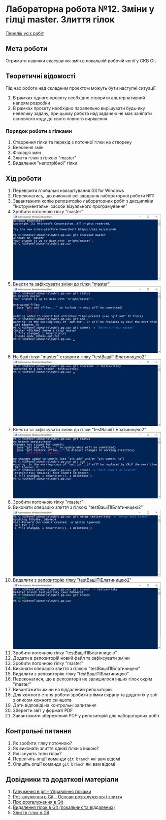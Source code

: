 # Лабораторна робота №12. Зміни у гілці master. Злиття гілок

[Перелік усіх робіт](README.md)

## Мета роботи

Отримати навички скасування змін в локальній робочій копії у СКВ Git

## Теоретичні відомості

Під час роботи над складним проєктом можуть бути наступні ситуації:

1.  В рамках одного проєкту необхідно створити альтернативний напрям розробки
2.  В рамках проєкту необхідно паралельно вирішувати будь-яку невелику задачу, при цьому робота над задачею не має зачіпати основного коду до свого повного вирішення

### Порядок роботи з гілками

1.  Створення гілки та перехід з поточної гілки на створену
2.  Внесення змін
3.  Фіксація змін
4.  Злиття гілки з гілкою "master"
5.  Видалення "непотрібної" гілки

## Хід роботи

1.  Перевірити глобальні налаштування Git for Windows
2.  Переконатись, що виконані всі завдання лабораторної роботи №11
3.  Завантажити копію репозиторію лабораторних робіт з дисципліни "Інструментальні засоби візуального програмування"
4.  Зробити поточною гілку "master"
![Зробити поточною гілку master](img/lab-12/12-010.png)
5.  Внести та зафіксувати зміни до гілки "master"
![Внести та зафіксувати зміни до master](img/lab-12/12-020.png)
6.  На базі гілки "master" створити гілку "testВашіПІБлатиницею2"
![Нова гілка](img/lab-12/12-030.png)
7.  Внести та зафіксувати зміни до гілки "testВашіПІБлатиницею2"
![Фіксація змін у новій гілці](img/lab-12/12-040.png)
8.  Зробити поточною гілку "master"
9.  Виконати операцію злиття з гілкою "testВашіПІБлатиницею2"
![Злиття змін вказаної гілки у master](img/lab-12/12-050.png)
10.  Видалити з репозиторію гілку "testВашіПІБлатиницею2"
![Видалення вказаної гілки](img/lab-12/12-060.png)
11.  Зробити поточною гілку "testВашіПІБлатиницею"
12.  Додати в репозиторій новий файл та зафіксувати зміни
13.  Зробити поточною гілку "master"
14.  Виконати операцію злиття з гілкою "testВашіПІБлатиницею"
15.  Видалити з репозиторію гілку "testВашіПІБлатиницею"
16.  Переконатися, що в репозиторії не залишилося інших гілок окрім "master"
17.  Вивантажити зміни на віддалений репозиторій
18.  Для кожного етапу роботи зробити знімки екрану та додати їх у звіт з описом кожного скіншота
19.  Дати відповіді на контрольні запитання
20.  Зберегти звіт у форматі PDF
21.  Завантажити збережений PDF у репозиторій для лабораторних робіт

## Контрольні питання

1.  Як зробити гілку поточною?
2.  Як виконати злиття однієї гілки з іншою?
3.  Які існують типи гілок?
4.  Перелічіть опції команди `git branch` які вам відомі
5.  Опишіть опції команди `git branch` які вам відомі

## Довідники та додаткові матеріали


1.  [Галуження в git - Управління гілками](https://git-scm.com/book/uk/v2/Галуження-в-git-Управління-гілками)
2.  [Розгалуження в Git - Основи розгалуження і злиття](https://git-scm.com/book/ru/v2/Ветвление-в-Git-Основы-ветвления-и-слияния)
3.  [Про розгалуження в Git](https://ru.hexlet.io/courses/git_base/lessons/introduction_to_git_branches_theory/theory_unit)
4.  [Видалення гілок  в Git (локальних та віддалених)](https://badcode.ru/kak-udalit-vietku-v-git-lokalnuiu-ili-udalionnuiu/)
5.  [Злиття гілок в Git](https://deadsith.github.io/2017/01/11/%D0%B7%D0%BB%D0%B8%D1%82%D1%82%D1%8F-%D0%B2%D1%96%D1%82%D0%BE%D0%BA-%D0%B2-git/)